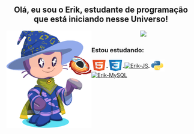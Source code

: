 <h2 align="center">Olá, eu sou o Erik, estudante de programação que está iniciando nesse Universo!</h2>

<a href="https://github.com/erikpanicio">
  <img align="left" width="45%" src="images/Octocat.png">
</a>

<div align="center">
  <a href="https://github.com/erikpanici![image](https://user-images.githubusercontent.com/61640417/183312332-54e6bbe8-099c-4ef3-9caf-25ea35301771.png)
o">
    <img height="180em" src="https://github-readme-stats.vercel.app/api/top-langs/?username=erikpanicio&layout=compact&langs_count=7&theme=outrun"/>  
  </a>
</div> 

### Estou estudando:

<div style="display: inline_block">
  <a href="https://github.com/erikpanicio">
    <img align="center" alt="Erik-HTML" height="30" width="40" src="https://raw.githubusercontent.com/devicons/devicon/master/icons/html5/html5-original.svg">
    <img align="center" alt="Erik-CSS" height="30" width="40" src="https://raw.githubusercontent.com/devicons/devicon/master/icons/css3/css3-original.svg">
    <img align="center" alt="Erik-JS" height="30" width="40" src="https://cdn.jsdelivr.net/gh/devicons/devicon/icons/javascript/javascript-original.svg">
    <img align="center" alt="Erik-Python" height="30" width="40" src="https://raw.githubusercontent.com/devicons/devicon/master/icons/python/python-original.svg">
    <img align="center" alt = "Erik-MySQL" height="30" width="40" src="https://cdn.jsdelivr.net/gh/devicons/devicon/icons/mysql/mysql-original.svg">
  </a>
</div>
  
<!--  ![Snake animation](https://github.com/ErikPanicio/ErikPanicio/blob/output/github-contribution-grid-snake.svg)  - -->
